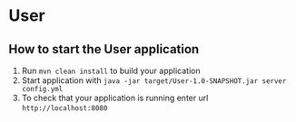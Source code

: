 # User

How to start the User application
---

1. Run `mvn clean install` to build your application
1. Start application with `java -jar target/User-1.0-SNAPSHOT.jar server config.yml`
1. To check that your application is running enter url `http://localhost:8080`

